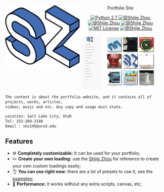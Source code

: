 <h1 ><div align="center"><a href="www.shijiezhou.com" title="React"><img style="float: left" width="240" src="/images/logo%20j.gif" alt="REACT LOGO"/></center></a></div></h1>

<p align="center">Portfolio Site</p>
<div align="center">
<a href="https://shijiezhou1.github.io/my-app/"><img alt="Python 2.7" src="https://img.shields.io/badge/License-Apache%202.0-blue.svg" />
</a>
<a href="https://shijiezhou1.github.io/my-app/"><img alt="@Shijie Zhou" src="https://img.shields.io/travis/php-v/symfony/symfony.svg" /></a>
<a href="https://shijiezhou1.github.io/my-app/"><img alt="@Shijie Zhou" src="https://img.shields.io/redmine/plugin/stars/redmine_xlsx_format_issue_exporter.svg" /></a>
<a href="https://shijiezhou1.github.io/my-app/"><img alt="@Shijie Zhou" src="https://img.shields.io/badge/Shijie-Portfolio-brightgreen.svg" /></a>
<a href="https://shijiezhou1.github.io/my-app/"><img alt="MIT License" src="https://img.shields.io/packagist/dt/doctrine/orm.svg" /></a>
<a href="https://shijiezhou1.github.io/my-app/"><img alt="@Shijie Zhou" src="https://img.shields.io/badge/Professional-Code-yellow.svg" /></a>
</div><br />

<div align="center">
<img width="50%" src="/images/screenshoot.png" />
</div>

```
The content is about the portfolio website, and it contains all of projects, works, articles, 
videos, music and etc. Any copy and usage must state.
```
```
Location: Salt Lake City, Utah
Tel: 253-204-3188
Email : shz145@ucsd.edu
```
## Features

* :gear: **Completely customizable:** It can be used for your portfolio;
* :pencil2: **Create your own loading:** use the
  [Shijie Zhou](http://www.shijie.com) for reference to create
  your own custom loadings easily;
* :ok_hand: **You can use right now:** there are a lot of presets to use it, see the
  [examples](examples);
* :rocket: **Performance:** it works without any extra scripts,
  canvas, etc;
